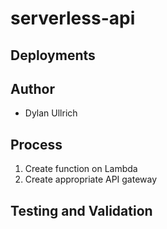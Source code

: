 # serverless-api

## Deployments

## Author

- Dylan Ullrich

## Process

1. Create function on Lambda
2. Create appropriate API gateway

## Testing and Validation
